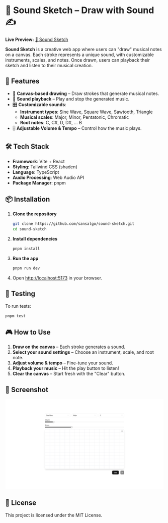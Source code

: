 # 🎵 Sound Sketch – Draw with Sound ✍️

**Live Preview:** [🔗 Sound Sketch](https://sound-sketch.netlify.app/)

**Sound Sketch** is a creative web app where users can "draw" musical notes on a canvas. Each stroke represents a unique sound, with customizable instruments, scales, and notes. Once drawn, users can playback their sketch and listen to their musical creation.

## 🚀 Features

- 🎨 **Canvas-based drawing** – Draw strokes that generate musical notes.
- 🎵 **Sound playback** – Play and stop the generated music.
- 🎛 **Customizable sounds**:
  - **Instrument types**: Sine Wave, Square Wave, Sawtooth, Triangle
  - **Musical scales**: Major, Minor, Pentatonic, Chromatic
  - **Root notes**: C, C#, D, D#, ... B
- 🎚 **Adjustable Volume & Tempo** – Control how the music plays.

## 🛠️ Tech Stack

- **Framework**: Vite + React
- **Styling**: Tailwind CSS (shadcn)
- **Language**: TypeScript
- **Audio Processing**: Web Audio API
- **Package Manager**: pnpm

## 📦 Installation

1. **Clone the repository**
   ```bash
   git clone https://github.com/sansalgo/sound-sketch.git
   cd sound-sketch
   ```
2. **Install dependencies**
   ```bash
   pnpm install
   ```
3. **Run the app**
   ```bash
   pnpm run dev
   ```
4. Open [http://localhost:5173](http://localhost:5173) in your browser.

## 🧪 Testing

To run tests:

```bash
pnpm test
```

## 🎮 How to Use

1. **Draw on the canvas** – Each stroke generates a sound.
2. **Select your sound settings** – Choose an instrument, scale, and root note.
3. **Adjust volume & tempo** – Fine-tune your sound.
4. **Playback your music** – Hit the play button to listen!
5. **Clear the canvas** – Start fresh with the "Clear" button.

## 🎨 Screenshot

![Sound Sketch Screenshot](screenshot.png)

## 📜 License

This project is licensed under the MIT License.
